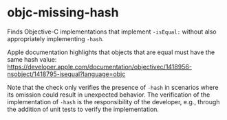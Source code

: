 objc-missing-hash
=================

Finds Objective-C implementations that implement `-isEqual:` without
also appropriately implementing `-hash`.

Apple documentation highlights that objects that are equal must have the
same hash value:
https://developer.apple.com/documentation/objectivec/1418956-nsobject/1418795-isequal?language=objc

Note that the check only verifies the presence of `-hash` in scenarios
where its omission could result in unexpected behavior. The verification
of the implementation of `-hash` is the responsibility of the developer,
e.g., through the addition of unit tests to verify the implementation.
